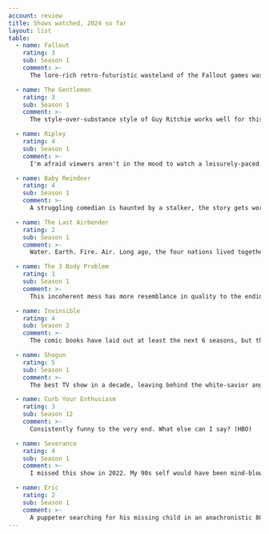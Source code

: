 ```yaml
---
account: review
title: Shows watched, 2024 so far
layout: list
table:
  - name: Fallout
    rating: 3
    sub: Season 1
    comment: >-
      The lore-rich retro-futuristic wasteland of the Fallout games was ready for TV (Amazon Prime)

  - name: The Gentlemen
    rating: 3
    sub: Season 1
    comment: >-
      The style-over-substance style of Guy Ritchie works well for this crime comedy (Netflix)

  - name: Ripley
    rating: 4
    sub: Season 1
    comment: >-
      I'm afraid viewers aren't in the mood to watch a leisurely-paced, black-and-white serial killer drama, but if you make it a hit, there's a tease for Season 2. John Malkovich, who played the character Ripley about 20 years ago, makes a cameo (Netflix)

  - name: Baby Reindeer
    rating: 4
    sub: Season 1
    comment: >-
      A struggling comedian is haunted by a stalker, the story gets worse from there, as for the show, it gets better (Netflix)

  - name: The Last Airbender
    rating: 2
    sub: Season 1
    comment: >-
      Water. Earth. Fire. Air. Long ago, the four nations lived together in harmony, then everything changed when M. Night Shyamalan did a terrible film adaptation. This show is an improvement, but that's not saying a lot (Netflix)

  - name: The 3 Body Problem
    rating: 1
    sub: Season 1
    comment: >-
      This incoherent mess has more resemblance in quality to the ending of Game of Thrones than its beginning (Netflix)

  - name: Invinsible
    rating: 4
    sub: Season 2
    comment: >-
      The comic books have laid out at least the next 6 seasons, but this show isn't rushing it, and the result is impressive (Amazon Prime)

  - name: Shogun
    rating: 5
    sub: Season 1
    comment: >-
      The best TV show in a decade, leaving behind the white-savior angle of the 80s adaptation for a delicate game of 4D chess between waring factions. This season will be near-impossible to top, the book's material is already over (FX)

  - name: Curb Your Enthusiasm
    rating: 3
    sub: Season 12
    comment: >-
      Consistently funny to the very end. What else can I say? (HBO)

  - name: Severance
    rating: 4
    sub: Season 1
    comment: >-
      I missed this show in 2022. My 90s self would have been mind-blown watching John Turturro and Christophen Walken romantically involved (Apple TV)

  - name: Eric
    rating: 2
    sub: Season 1
    comment: >-
      A puppeter searching for his missing child in an anachronistic 80s New York City looked promising, but the "unreliable narrator" psychological drama made it a drag (Netflix)
---
```

